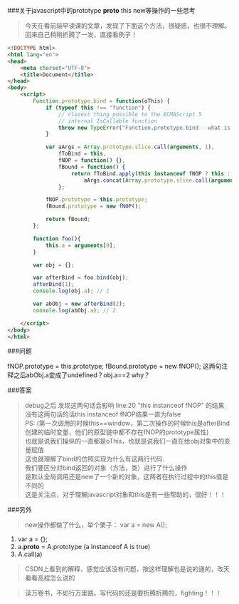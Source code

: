 ###关于javascript中的prototype __proto__ this new等操作的一些思考
>今天在看前端早读课的文章，发现了下面这个方法，很疑惑，也很不理解。回来自己稍稍折腾了一发，直接看例子！
  

```html
<!DOCTYPE html>
<html lang="en">
<head>
    <meta charset="UTF-8">
    <title>Document</title>
</head>
<body>
    <script>
        Function.prototype.bind = function(oThis) {
            if (typeof this !== "function") {
                // closest thing possible to the ECMAScript 5
                // internal IsCallable function
                throw new TypeError("Function.prototype.bind - what is trying to be bound is not callable");
            }

            var aArgs = Array.prototype.slice.call(arguments, 1),
                fToBind = this,
                fNOP = function() {},
                fBound = function() {
                    return fToBind.apply(this instanceof fNOP ? this : oThis || this,
                        aArgs.concat(Array.prototype.slice.call(arguments)));
                };

            fNOP.prototype = this.prototype;
            fBound.prototype = new fNOP();

            return fBound;
        };

        function foo(){
            this.a = arguments[0];
        }

        var obj = {};

        var afterBind = foo.bind(obj);
        afterBind(1);
        console.log(obj.a); // 1

        var abObj = new afterBind(2);
        console.log(abObj.a); // 2

    </script>
</body>
</html>
```

###问题
>
fNOP.prototype = this.prototype;
fBound.prototype = new fNOP();
这两句注释之后abObj.a变成了undefined？obj.a==2 why？


###答案
>debug之后 发现这两句话会影响 line:20 "this instanceof fNOP" 的结果  
没有这两句话的话this instanceof fNOP结果一直为false  
PS: (第一次调用的时候this==window，第二次操作的时候this是afterBind创建的临时变量，他们的原型链中都不存在fNOP的prototype属性)  
也就是说我们操纵的一直都是oThis，也就是说我们一直在给obj对象中的变量赋值  
这也就理解了bind的仿照实现为什么有这两行代码.  
我们要区分对bind返回的对象（方法，类）进行了什么操作  
是默认全局调用还是new了一个新的对象，这两者在执行过程中的this值是不同的  
这是关注点，对于理解javascript对象和this是有一些帮助的，很好！！！  

###另外
>new操作都做了什么，举个栗子：
var a = new A();  
1. var a = {};  
2. a.__proto__ = A.prototype (a instanceof A is true)  
3. A.call(a)  

>CSDN上看到的解释，感觉应该没有问题，按这样理解也是说的通的，改天看看高程怎么说的


>读万卷书，不如行万里路。写代码的还是要折腾折腾的，fighting！！！
